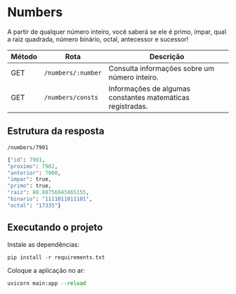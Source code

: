 # Numbers

A partir de qualquer número inteiro, você saberá se ele é primo, ímpar, qual a raiz quadrada, número binário, octal, antecessor e sucessor!

Método | Rota |	Descrição |
-----| ------- | --------- |
GET |`/numbers/:number` |	Consulta informações sobre um número inteiro.
GET |`/numbers/consts` |	Informações de algumas constantes matemáticas registradas.


## Estrutura da resposta

`/numbers/7901`

```python
{"id": 7901,
"proximo": 7902,
"anterior": 7900,
"impar": true,
"primo": true,
"raiz": 88.88756943465155,
"binario": "1111011011101",
"octal": "17335"}
```

## Executando o projeto
Instale as dependências:
```python
pip install -r requirements.txt
```
Coloque a aplicação no ar:
```python
uvicorn main:app --reload
```
